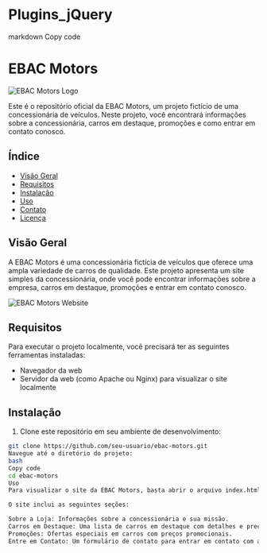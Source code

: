 # Plugins_jQuery




markdown
Copy code
# EBAC Motors

![EBAC Motors Logo](images/logo.png)

Este é o repositório oficial da EBAC Motors, um projeto fictício de uma concessionária de veículos. Neste projeto, você encontrará informações sobre a concessionária, carros em destaque, promoções e como entrar em contato conosco.

## Índice
- [Visão Geral](#visão-geral)
- [Requisitos](#requisitos)
- [Instalação](#instalação)
- [Uso](#uso)
- [Contato](#contato)
- [Licença](#licença)

## Visão Geral

A EBAC Motors é uma concessionária fictícia de veículos que oferece uma ampla variedade de carros de qualidade. Este projeto apresenta um site simples da concessionária, onde você pode encontrar informações sobre a empresa, carros em destaque, promoções e entrar em contato conosco.

![EBAC Motors Website](images/screenshot.png)

## Requisitos

Para executar o projeto localmente, você precisará ter as seguintes ferramentas instaladas:

- Navegador da web
- Servidor da web (como Apache ou Nginx) para visualizar o site localmente

## Instalação

1. Clone este repositório em seu ambiente de desenvolvimento:

```bash
git clone https://github.com/seu-usuario/ebac-motors.git
Navegue até o diretório do projeto:
bash
Copy code
cd ebac-motors
Uso
Para visualizar o site da EBAC Motors, basta abrir o arquivo index.html em seu navegador.

O site inclui as seguintes seções:

Sobre a Loja: Informações sobre a concessionária e sua missão.
Carros em Destaque: Uma lista de carros em destaque com detalhes e preços.
Promoções: Ofertas especiais em carros com preços promocionais.
Entre em Contato: Um formulário de contato para entrar em contato com a concessionária.
